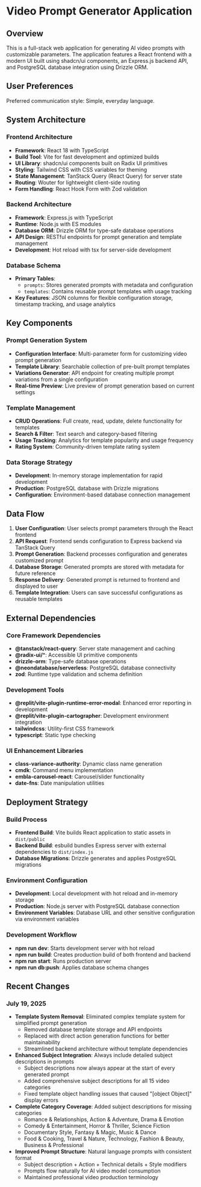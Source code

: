 # Video Prompt Generator Application

## Overview

This is a full-stack web application for generating AI video prompts with customizable parameters. The application features a React frontend with a modern UI built using shadcn/ui components, an Express.js backend API, and PostgreSQL database integration using Drizzle ORM.

## User Preferences

Preferred communication style: Simple, everyday language.

## System Architecture

### Frontend Architecture
- **Framework**: React 18 with TypeScript
- **Build Tool**: Vite for fast development and optimized builds
- **UI Library**: shadcn/ui components built on Radix UI primitives
- **Styling**: Tailwind CSS with CSS variables for theming
- **State Management**: TanStack Query (React Query) for server state
- **Routing**: Wouter for lightweight client-side routing
- **Form Handling**: React Hook Form with Zod validation

### Backend Architecture
- **Framework**: Express.js with TypeScript
- **Runtime**: Node.js with ES modules
- **Database ORM**: Drizzle ORM for type-safe database operations
- **API Design**: RESTful endpoints for prompt generation and template management
- **Development**: Hot reload with tsx for server-side development

### Database Schema
- **Primary Tables**: 
  - `prompts`: Stores generated prompts with metadata and configuration
  - `templates`: Contains reusable prompt templates with usage tracking
- **Key Features**: JSON columns for flexible configuration storage, timestamp tracking, and usage analytics

## Key Components

### Prompt Generation System
- **Configuration Interface**: Multi-parameter form for customizing video prompt generation
- **Template Library**: Searchable collection of pre-built prompt templates
- **Variations Generator**: API endpoint for creating multiple prompt variations from a single configuration
- **Real-time Preview**: Live preview of prompt generation based on current settings

### Template Management
- **CRUD Operations**: Full create, read, update, delete functionality for templates
- **Search & Filter**: Text search and category-based filtering
- **Usage Tracking**: Analytics for template popularity and usage frequency
- **Rating System**: Community-driven template rating system

### Data Storage Strategy
- **Development**: In-memory storage implementation for rapid development
- **Production**: PostgreSQL database with Drizzle migrations
- **Configuration**: Environment-based database connection management

## Data Flow

1. **User Configuration**: User selects prompt parameters through the React frontend
2. **API Request**: Frontend sends configuration to Express backend via TanStack Query
3. **Prompt Generation**: Backend processes configuration and generates customized prompt
4. **Database Storage**: Generated prompts are stored with metadata for future reference
5. **Response Delivery**: Generated prompt is returned to frontend and displayed to user
6. **Template Integration**: Users can save successful configurations as reusable templates

## External Dependencies

### Core Framework Dependencies
- **@tanstack/react-query**: Server state management and caching
- **@radix-ui/***: Accessible UI primitive components
- **drizzle-orm**: Type-safe database operations
- **@neondatabase/serverless**: PostgreSQL database connectivity
- **zod**: Runtime type validation and schema definition

### Development Tools
- **@replit/vite-plugin-runtime-error-modal**: Enhanced error reporting in development
- **@replit/vite-plugin-cartographer**: Development environment integration
- **tailwindcss**: Utility-first CSS framework
- **typescript**: Static type checking

### UI Enhancement Libraries
- **class-variance-authority**: Dynamic class name generation
- **cmdk**: Command menu implementation
- **embla-carousel-react**: Carousel/slider functionality
- **date-fns**: Date manipulation utilities

## Deployment Strategy

### Build Process
- **Frontend Build**: Vite builds React application to static assets in `dist/public`
- **Backend Build**: esbuild bundles Express server with external dependencies to `dist/index.js`
- **Database Migrations**: Drizzle generates and applies PostgreSQL migrations

### Environment Configuration
- **Development**: Local development with hot reload and in-memory storage
- **Production**: Node.js server with PostgreSQL database connection
- **Environment Variables**: Database URL and other sensitive configuration via environment variables

### Development Workflow
- **npm run dev**: Starts development server with hot reload
- **npm run build**: Creates production build of both frontend and backend
- **npm run start**: Runs production server
- **npm run db:push**: Applies database schema changes

## Recent Changes

### July 19, 2025
- **Template System Removal**: Eliminated complex template system for simplified prompt generation
  - Removed database template storage and API endpoints
  - Replaced with direct action generation functions for better maintainability
  - Streamlined backend architecture without template dependencies
- **Enhanced Subject Integration**: Always include detailed subject descriptions in prompts
  - Subject descriptions now always appear at the start of every generated prompt
  - Added comprehensive subject descriptions for all 15 video categories
  - Fixed template object handling issues that caused "[object Object]" display errors
- **Complete Category Coverage**: Added subject descriptions for missing categories
  - Romance & Relationships, Action & Adventure, Drama & Emotion
  - Comedy & Entertainment, Horror & Thriller, Science Fiction
  - Documentary Style, Fantasy & Magic, Music & Dance
  - Food & Cooking, Travel & Nature, Technology, Fashion & Beauty, Business & Professional
- **Improved Prompt Structure**: Natural language prompts with consistent format
  - Subject description + Action + Technical details + Style modifiers
  - Prompts flow naturally for AI video model consumption
  - Maintained professional video production terminology